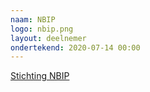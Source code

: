 ```yaml
---
naam: NBIP
logo: nbip.png
layout: deelnemer
ondertekend: 2020-07-14 00:00
---
```

[Stichting NBIP](https://www.nbip.nl)